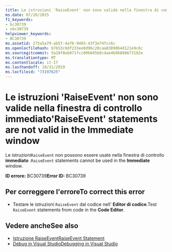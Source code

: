 ```yaml
---
title: Le istruzioni 'RaiseEvent' non sono valide nella finestra di controllo immediato
ms.date: 07/20/2015
f1_keywords:
- bc30739
- vbc30739
helpviewer_keywords:
- BC30739
ms.assetid: 275a5a79-ab57-4a76-9403-43f3e74fcc6c
ms.openlocfilehash: b7b53c6df233ee8d96c28caa83898b4d121e9c6c
ms.sourcegitcommit: 5a28f8eb071fcc09b045b0c4ae4b96898673192e
ms.translationtype: MT
ms.contentlocale: it-IT
ms.lasthandoff: 10/31/2019
ms.locfileid: "73197625"
---
```

# <a name="raiseevent-statements-are-not-valid-in-the-immediate-window"></a><span data-ttu-id="4d97f-102">Le istruzioni 'RaiseEvent' non sono valide nella finestra di controllo immediato</span><span class="sxs-lookup"><span data-stu-id="4d97f-102">'RaiseEvent' statements are not valid in the Immediate window</span></span>
<span data-ttu-id="4d97f-103">Le istruzioni`RaiseEvent` non possono essere usate nella finestra di controllo **immediato** .</span><span class="sxs-lookup"><span data-stu-id="4d97f-103">`RaiseEvent` statements cannot be used in the **Immediate** window.</span></span>  
  
 <span data-ttu-id="4d97f-104">**ID errore:** BC30739</span><span class="sxs-lookup"><span data-stu-id="4d97f-104">**Error ID:** BC30739</span></span>  
  
## <a name="to-correct-this-error"></a><span data-ttu-id="4d97f-105">Per correggere l'errore</span><span class="sxs-lookup"><span data-stu-id="4d97f-105">To correct this error</span></span>  
  
- <span data-ttu-id="4d97f-106">Testare le istruzioni `RaiseEvent` dal codice nell' **Editor di codice**.</span><span class="sxs-lookup"><span data-stu-id="4d97f-106">Test `RaiseEvent` statements from code in the **Code Editor**.</span></span>  
  
## <a name="see-also"></a><span data-ttu-id="4d97f-107">Vedere anche</span><span class="sxs-lookup"><span data-stu-id="4d97f-107">See also</span></span>

- [<span data-ttu-id="4d97f-108">Istruzione RaiseEvent</span><span class="sxs-lookup"><span data-stu-id="4d97f-108">RaiseEvent Statement</span></span>](../../visual-basic/language-reference/statements/raiseevent-statement.md)
- [<span data-ttu-id="4d97f-109">Debug in Visual Studio</span><span class="sxs-lookup"><span data-stu-id="4d97f-109">Debugging in Visual Studio</span></span>](/visualstudio/debugger/debugger-feature-tour)
